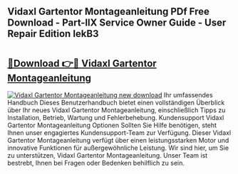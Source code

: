 ## Vidaxl Gartentor Montageanleitung PDf Free Download - Part-llX Service Owner Guide - User Repair Edition IekB3

# <h2><a href="http://df6dbg.blite.top/?on=Vidaxl+Gartentor+Montageanleitung">🔗Download 👉🔴 Vidaxl Gartentor Montageanleitung</a></h2>

[![Vidaxl Gartentor Montageanleitung new download](https://i.imgur.com/lujVjoI.png)](http://df6dbg.blite.top/?on=Vidaxl+Gartentor+Montageanleitung)
Ihr umfassendes Handbuch Dieses Benutzerhandbuch bietet einen vollständigen Überblick über Ihr neues Vidaxl Gartentor Montageanleitung, einschließlich Tipps zu Installation, Betrieb, Wartung und Fehlerbehebung. Kundensupport Vidaxl Gartentor Montageanleitung Optionen Sollten Sie Hilfe benötigen, steht Ihnen unser engagiertes Kundensupport-Team zur Verfügung. Dieser Vidaxl Gartentor Montageanleitung verfügt über einen leistungsstarken Motor und innovative Funktionen für außergewöhnliche Leistung. Wir sind hier, um Sie zu unterstützen, Vidaxl Gartentor Montageanleitung. Unser Team ist bestrebt, Ihnen bei Fragen oder Bedenken behilflich zu sein.
